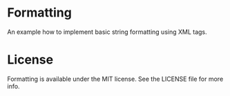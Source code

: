 # Formatting

An example how to implement basic string formatting using XML tags. 

# License

Formatting is available under the MIT license. See the LICENSE file for more info.
